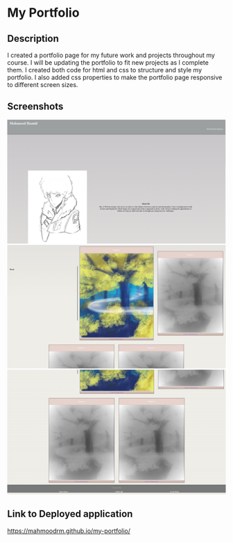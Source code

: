 # My Portfolio

## Description
I created a portfolio page for my future work and projects throughout my course. I will be updating the portfolio to fit new projects as I complete them. I created both code for html and css to structure and style my portfolio. I also added css properties to make the portfolio page responsive to different screen sizes.

## Screenshots

![Screenshot 1](./Assets/Images/PortfolioScreenshot1.png)
![Screenshot 2](./Assets/Images/PortfolioScreenshot2.png)
![Screenshot 3](./Assets/Images/PortfolioScreenshot3.png)


## Link to Deployed application

https://mahmoodrm.github.io/my-portfolio/